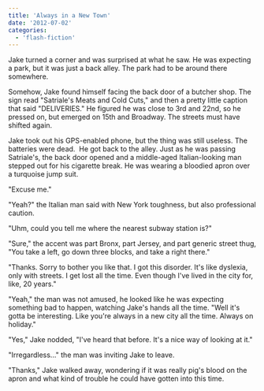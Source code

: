 ```yaml
---
title: 'Always in a New Town'
date: '2012-07-02'
categories:
  - 'flash-fiction'
---
```


Jake turned a corner and was surprised at what he saw. He was expecting a park,
but it was just a back alley. The park had to be around there somewhere.

<!-- truncate -->


Somehow, Jake found himself facing the back door of a butcher shop. The sign
read "Satriale's Meats and Cold Cuts," and then a pretty little caption that
said "DELIVERIES." He figured he was close to 3rd and 22nd, so he pressed on,
but emerged on 15th and Broadway. The streets must have shifted again.

Jake took out his GPS-enabled phone, but the thing was still useless. The
batteries were dead.  He got back to the alley. Just as he was passing
Satriale's, the back door opened and a middle-aged Italian-looking man stepped
out for his cigarette break. He was wearing a bloodied apron over
a turquoise jump suit.

"Excuse me."

"Yeah?" the Italian man said with New York toughness, but also professional
caution.

"Uhm, could you tell me where the nearest subway station is?"

"Sure," the accent was part Bronx, part Jersey, and part generic street thug,
"You take a left, go down three blocks, and take a right there."

"Thanks. Sorry to bother you like that. I got this disorder. It's like dyslexia,
only with streets. I get lost all the time. Even though I've lived in the city
for, like, 20 years."

"Yeah," the man was not amused, he looked like he was expecting something bad to
happen, watching Jake's hands all the time. "Well it's gotta be interesting.
Like you're always in a new city all the time. Always on holiday."

"Yes," Jake nodded, "I've heard that before. It's a nice way of looking at it."

"Irregardless..." the man was inviting Jake to leave.

"Thanks," Jake walked away, wondering if it was really pig's blood on the apron
and what kind of trouble he could have gotten into this time.
